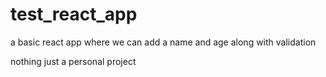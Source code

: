 # test_react_app
a basic react app where we can add a name and age along with validation

nothing just a personal project
